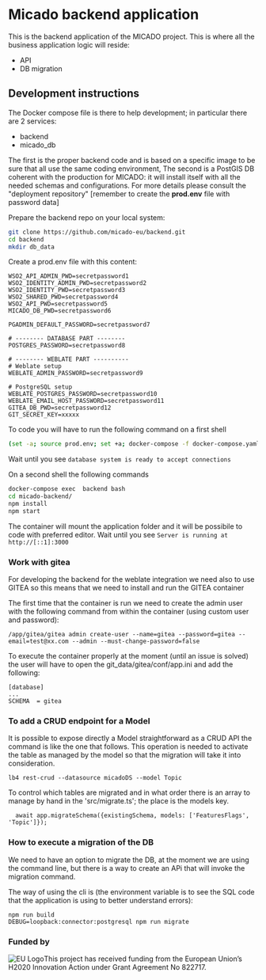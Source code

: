 # Micado backend application
This is the backend application of the MICADO project.  This is where all the business application logic will reside:
- API
- DB migration

## Development instructions
The Docker compose file is there to help development; in particular there are 2 services:
- backend
- micado_db

The first is the proper backend code and is based on a specific image to be sure that all use the same coding environment,
The second is a PostGIS DB coherent with the production for MICADO: it will install itself with all the needed schemas and configurations.
For more details please consult the "deployment repository" [remember to create the **prod.env** file with password data]


Prepare the backend repo on your local system:

```bash
git clone https://github.com/micado-eu/backend.git
cd backend
mkdir db_data 
```
Create a prod.env file with this content:

```
WSO2_API_ADMIN_PWD=secretpassword1
WSO2_IDENTITY_ADMIN_PWD=secretpassword2
WSO2_IDENTITY_PWD=secretpassword3
WSO2_SHARED_PWD=secretpassword4
WSO2_API_PWD=secretpassword5
MICADO_DB_PWD=secretpassword6

PGADMIN_DEFAULT_PASSWORD=secretpassword7

# -------- DATABASE PART --------
POSTGRES_PASSWORD=secretpassword8

# -------- WEBLATE PART ----------
# Weblate setup
WEBLATE_ADMIN_PASSWORD=secretpassword9

# PostgreSQL setup
WEBLATE_POSTGRES_PASSWORD=secretpassword10
WEBLATE_EMAIL_HOST_PASSWORD=secretpassword11
GITEA_DB_PWD=secretpassword12
GIT_SECRET_KEY=xxxxx
```


To code you will have to run the following command on a first shell

```bash
(set -a; source prod.env; set +a; docker-compose -f docker-compose.yaml  up backend micado_db)
```

Wait until you see `database system is ready to accept connections`

On a second shell the following commands 
```bash
docker-compose exec  backend bash
cd micado-backend/
npm install
npm start
```
The container will mount the application folder and it will be possibile to code with preferred editor.
Wait until you see `Server is running at http://[::1]:3000`

### Work with gitea
For developing the backend for the weblate integration we need also to use GITEA so this means that we need to install and run the GITEA container

The first time that the container is run we need to create the admin user with the following command from within the container (using custom user and password):
```
/app/gitea/gitea admin create-user --name=gitea --password=gitea --email=test@xx.com --admin --must-change-password=false
```

To execute the container properly at the moment (until an issue is solved) the user will have to open the git_data/gitea/conf/app.ini and add the following:
```
[database]
...
SCHEMA  = gitea
```


### To add a CRUD endpoint for a Model
It is possible to expose directly a Model straightforward as a CRUD API the command is like the one that follows.
This operation is needed to activate the table as managed by the model so that the migration will take it into consideration.

```
lb4 rest-crud --datasource micadoDS --model Topic
```

To control which tables are migrated and in what order there is an array to manage by hand in the 'src/migrate.ts'; the place is the models key.
```
  await app.migrateSchema({existingSchema, models: ['FeaturesFlags', 'Topic']});

```


### How to execute a migration of the DB
We need to have an option to migrate the DB, at the moment we are using the command line, but there is a way to create an APi that will invoke the migration command.

The way of using the cli is (the environment variable is to see the SQL code that the application is using to better understand errors):
```
npm run build
DEBUG=loopback:connector:postgresql npm run migrate
```


### Funded by

![EU Logo](https://github.com/micado-eu/MICADO/blob/master/img/Flag_of_Europe.svg_.png)This project has received funding from the European Union’s H2020 Innovation Action under Grant Agreement No 822717.

